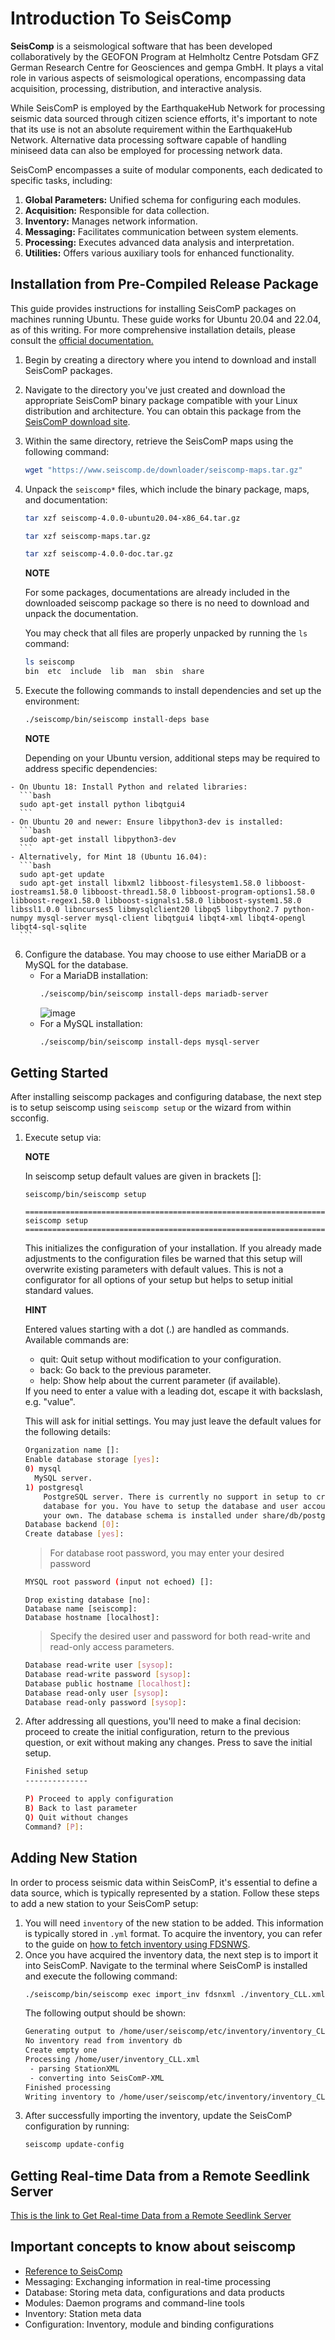 Introduction To SeisComp
========================

**SeisComp** is a seismological software that has been developed collaboratively by the GEOFON Program at Helmholtz Centre Potsdam GFZ German Research Centre for Geosciences and gempa GmbH. It plays a vital role in various aspects of seismological operations, encompassing data acquisition, processing, distribution, and interactive analysis.

While SeisComP is employed by the EarthquakeHub Network for processing seismic data sourced through citizen science efforts, it's important to note that its use is not an absolute requirement within the EarthquakeHub Network. Alternative data processing software capable of handling miniseed data can also be employed for processing network data.

SeisComP encompasses a suite of modular components, each dedicated to specific tasks, including:
1. **Global Parameters:** Unified schema for configuring each modules.
2. **Acquisition:** Responsible for data collection.
3. **Inventory:** Manages network information.
4. **Messaging:** Facilitates communication between system elements.
5. **Processing:** Executes advanced data analysis and interpretation.
6. **Utilities:** Offers various auxiliary tools for enhanced functionality.


## Installation from Pre-Compiled Release Package
This guide provides instructions for installing SeisComP packages on machines running Ubuntu. These guide works for Ubuntu 20.04 and 22.04, as of this writing. For more comprehensive installation details, please consult the <a href="https://www.seiscomp.de/doc/base/installation.html" target="_blank">official documentation.</a>


1. Begin by creating a directory where you intend to download and install SeisComP packages.
2. Navigate to the directory you've just created and download the appropriate SeisComP binary package compatible with your Linux distribution and architecture. You can obtain this package from the <a href="https://www.seiscomp.de/downloader/" target="_blank">SeisComP download site</a>.

3. Within the same directory, retrieve the SeisComP maps using the following command:
    ```bash
    wget "https://www.seiscomp.de/downloader/seiscomp-maps.tar.gz"
    ```
4. Unpack the `seiscomp*` files, which include the binary package, maps, and documentation:
    ```bash
    tar xzf seiscomp-4.0.0-ubuntu20.04-x86_64.tar.gz
    ```
    ```bash
    tar xzf seiscomp-maps.tar.gz
    ```
    ```bash
    tar xzf seiscomp-4.0.0-doc.tar.gz
    ```
    <div class="rst-content note">
      <p class="rst-content admonition-title">
        <b> NOTE </b>
      </p>
      <p>
    <body class="rst-content admonition">
    For some packages, documentations are already included in the downloaded seiscomp package so there is no need to download and unpack the documentation.
    </body>
      </p>
    </div>

    >
    You may check that all files are properly unpacked by running the `ls` command:
    ```bash
    ls seiscomp
    bin  etc  include  lib  man  sbin  share
    ```
5. Execute the following commands to install dependencies and set up the environment:

    ```bash
    ./seiscomp/bin/seiscomp install-deps base
    ```
    <div class="rst-content note">
      <p class="rst-content admonition-title">
        <b> NOTE </b>
      </p>
      <p>
    <body class="rst-content admonition">
   Depending on your Ubuntu version, additional steps may be required to address specific dependencies:
    </body>
  </p>
    </div>

    - On Ubuntu 18: Install Python and related libraries:
      ```bash
      sudo apt-get install python libqtgui4
      ```
    - On Ubuntu 20 and newer: Ensure libpython3-dev is installed:
      ```bash
      sudo apt-get install libpython3-dev
      ```
    - Alternatively, for Mint 18 (Ubuntu 16.04):
      ```bash
      sudo apt-get update
      sudo apt-get install libxml2 libboost-filesystem1.58.0 libboost-iostreams1.58.0 libboost-thread1.58.0 libboost-program-options1.58.0 libboost-regex1.58.0 libboost-signals1.58.0 libboost-system1.58.0 libssl1.0.0 libncurses5 libmysqlclient20 libpq5 libpython2.7 python-numpy mysql-server mysql-client libqtgui4 libqt4-xml libqt4-opengl libqt4-sql-sqlite
      ```
6. Configure the database. You may choose to use either MariaDB or a MySQL for the database.
    - For a MariaDB installation:
      ```bash
      ./seiscomp/bin/seiscomp install-deps mariadb-server
      ```
      ![image](_build/html/assets/intro-to-seiscomp/5.1.png)
    - For a MySQL installation:
      ```bash
      ./seiscomp/bin/seiscomp install-deps mysql-server
      ```

## Getting Started
After installing seiscomp packages and configuring database, the next step is to setup seiscomp using `seiscomp setup` or the wizard from within scconfig.

1. Execute setup via:

    <div class="rst-content note">
      <p class="rst-content admonition-title">
        <b> NOTE </b>
      </p>
      <p>
          <body class="rst-content admonition">
          In seiscomp setup default values are given in brackets []:
          </body>
      </p>
    </div>

    ```
    seiscomp/bin/seiscomp setup
    ```
    ```
    ====================================================================
    seiscomp setup
    ====================================================================
    ```
    This initializes the configuration of your installation. If you already made adjustments to the configuration files be warned that this setup will overwrite existing parameters with default values. This is not a configurator for all options of your setup but helps to setup initial standard values.
      <div class="rst-content note">
      <p class="rst-content admonition-title">
        <b> HINT </b>
      </p>
      <p>
      <body class="rst-content admonition">
      Entered values starting with a dot (.) are handled as commands. Available commands are:
         <ul>
              <li>  quit: Quit setup without modification to your configuration. </li>
             <li> back: Go back to the previous parameter. </li>
              <li> help: Show help about the current parameter (if available). </li>
          </ul>
      If you need to enter a value with a leading dot, escape it with backslash, e.g. "value".
    </body>
      </p>
    </div>

    This will ask for initial settings. You may just leave the default values for the following details:

    ```bash
    Organization name []:
    Enable database storage [yes]:
    0) mysql
      MySQL server.
    1) postgresql
        PostgreSQL server. There is currently no support in setup to create the
        database for you. You have to setup the database and user accounts on
        your own. The database schema is installed under share/db/postgresql.sql.
    Database backend [0]:
    Create database [yes]:
    ```
    > For database root password, you may enter your desired password
    ```bash
    MYSQL root password (input not echoed) []:
    ```
    ```
    Drop existing database [no]:
    Database name [seiscomp]:
    Database hostname [localhost]:
    ```
    > Specify the desired user and password for both read-write and read-only access parameters.
    ```bash
    Database read-write user [sysop]:
    Database read-write password [sysop]:
    Database public hostname [localhost]:
    Database read-only user [sysop]:
    Database read-only password [sysop]:
    ```
2. After addressing all questions, you'll need to make a final decision: proceed to create the initial configuration, return to the previous question, or exit without making any changes. Press <ENTER> to save the initial setup.
    ```bash
    Finished setup
    --------------

    P) Proceed to apply configuration
    B) Back to last parameter
    Q) Quit without changes
    Command? [P]:
    ```

## Adding New Station
In order to process seismic data within SeisComP, it's essential to define a data source, which is typically represented by a station. Follow these steps to add a new station to your SeisComP setup:
1. You will need `inventory` of the new station to be added. This information is typically stored in `.yml` format. To acquire the inventory, you can refer to the guide on [how to fetch inventory using FDSNWS]().
2. Once you have acquired the inventory data, the next step is to import it into SeisComP. Navigate to the terminal where SeisComP is installed and execute the following command:
    ```bash
    ./seiscomp/bin/seiscomp exec import_inv fdsnxml ./inventory_CLL.xml
    ```
    The following output should be shown:
    ```bash
    Generating output to /home/user/seiscomp/etc/inventory/inventory_CLL.xml
    No inventory read from inventory db
    Create empty one
    Processing /home/user/inventory_CLL.xml
     - parsing StationXML
     - converting into SeisComP-XML
    Finished processing
    Writing inventory to /home/user/seiscomp/etc/inventory/inventory_CLL.xml
    ```
3. After successfully importing the inventory, update the SeisComP configuration by running:
    ```bash
    seiscomp update-config
    ```

## Getting Real-time Data from a Remote Seedlink Server
<a href="https://www.seiscomp.de/doc/base/tutorials/waveforms.html" target="_blank">This is the link to Get Real-time Data from a Remote Seedlink Server</a>




## Important concepts to know about seiscomp
- <a href="https://www.seiscomp.de/doc/base/concepts.html#concepts" target="_blank">Reference to SeisComp</a>
- Messaging: Exchanging information in real-time processing
- Database: Storing meta data, configurations and data products
- Modules: Daemon programs and command-line tools
- Inventory: Station meta data
- Configuration: Inventory, module and binding configurations




